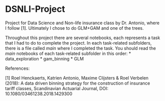 # DSNLI-Project
Project for Data Science and Non-life insurance class by Dr. Antonio, where I follow [1]. Ultimately I chose to do GLM+GAM and one of the trees.

Throughout this project there are several notebooks, each represents a task that I had to do to complete the project. In each task-related subfolders, there is a file called *main* where I completed the task. You should read the *main* notebooks of each task-related subfolder in this order:
    * data_exploration
    * gam_binning
    * GLM


References:

[1] Roel Henckaerts, Katrien Antonio, Maxime Clijsters & Roel Verbelen (2018): A
    data driven binning strategy for the construction of insurance tariff classes, Scandinavian Actuarial
    Journal, DOI: 10.1080/03461238.2018.1429300
